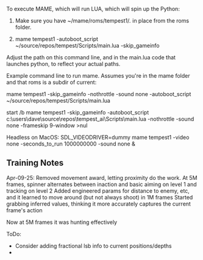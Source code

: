 
To execute MAME, which will run LUA, which will spin up the Python:

1) Make sure you have ~/mame/roms/tempest1/*.* in place from the roms folder.

2) mame tempest1 -autoboot_script ~/source/repos/tempest/Scripts/main.lua -skip_gameinfo

Adjust the path on this command line, and in the main.lua code that launches python, to reflect your actual paths.

Example command line to run mame.  Assumes you're in the mame folder and that roms is a subdir of current:

mame tempest1 -skip_gameinfo -nothrottle -sound none -autoboot_script ~/source/repos/tempest/Scripts/main.lua

start /b mame tempest1 -skip_gameinfo -autoboot_script c:\users\dave\source\repos\tempest_ai\Scripts\main.lua -nothrottle -sound none -frameskip 9-window >nul

Headless on MacOS:
SDL_VIDEODRIVER=dummy mame tempest1 -video none -seconds_to_run 1000000000 -sound none &


Training Notes
--------------

Apr-09-25: 
Removed movement award, letting proximity do the work.
At 5M frames, spinner alternates between inaction and basic aiming on level 1 and tracking on level 2
Added engineered params for distance to enemy, etc, and it learned to move around (but not always shoot) in 1M frames
Started grabbing inferred values, thinking it more accurately captures the current frame's action

Now at 5M frames it was hunting effectively

ToDo:

- Consider adding fractional lsb info to current positions/depths
- 